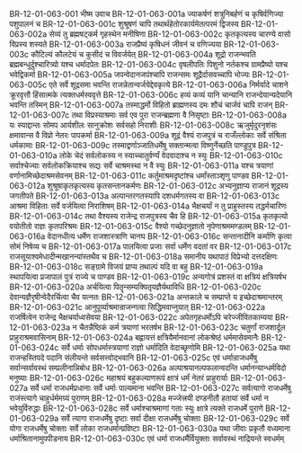 BR-12-01-063-001  भीष्म उवाच
BR-12-01-063-001a ज्याकर्षणं शत्रुनिबर्हणं च कृषिर्वणिज्या पशुपालनं च
BR-12-01-063-001c शुश्रूषणं चापि तथार्थहेतोरकार्यमेतत्परमं द्विजस्य
BR-12-01-063-002a सेव्यं तु ब्रह्मषट्कर्म गृहस्थेन मनीषिणा
BR-12-01-063-002c कृतकृत्यस्य चारण्ये वासो विप्रस्य शस्यते
BR-12-01-063-003a राजप्रैष्यं कृषिधनं जीवनं च वणिज्यया
BR-12-01-063-003c कौटिल्यं कौलटेयं च कुसीदं च विवर्जयेत्
BR-12-01-063-004a शूद्रो राजन्भवति ब्रह्मबन्धुर्दुश्चारित्र्यो यश्च धर्मादपेतः
BR-12-01-063-004c वृषलीपतिः पिशुनो नर्तकश्च ग्रामप्रैष्यो यश्च भवेद्विकर्मा
BR-12-01-063-005a जपन्वेदानजपंश्चापि राजन्समः शूद्रैर्दासवच्चापि भोज्यः
BR-12-01-063-005c एते सर्वे शूद्रसमा भवन्ति राजन्नेतान्वर्जयेद्देवकृत्ये
BR-12-01-063-006a निर्मर्यादे चाशने क्रूरवृत्तौ हिंसात्मके त्यक्तधर्मस्ववृत्ते
BR-12-01-063-006c हव्यं कव्यं यानि चान्यानि राजन्देयान्यदेयानि भवन्ति तस्मिन्
BR-12-01-063-007a तस्माद्धर्मो विहितो ब्राह्मणस्य दमः शौचं चार्जवं चापि राजन्
BR-12-01-063-007c तथा विप्रस्याश्रमाः सर्व एव पुरा राजन्ब्रह्मणा वै निसृष्टाः
BR-12-01-063-008a यः स्याद्दान्तः सोमप आर्यशीलः सानुक्रोशः सर्वसहो निराशीः
BR-12-01-063-008c ऋजुर्मृदुरनृशंसः क्षमावान्स वै विप्रो नेतरः पापकर्मा
BR-12-01-063-009a शूद्रं वैश्यं राजपुत्रं च राजँल्लोकाः सर्वे संश्रिता धर्मकामाः
BR-12-01-063-009c तस्माद्वर्णाञ्जातिधर्मेषु सक्तान्मत्वा विष्णुर्नेच्छति पाण्डुपुत्र
BR-12-01-063-010a लोके चेदं सर्वलोकस्य न स्याच्चातुर्वर्ण्यं वेदवादाश्च न स्युः
BR-12-01-063-010c सर्वाश्चेज्याः सर्वलोकक्रियाश्च सद्यः सर्वे चाश्रमस्था न वै स्युः
BR-12-01-063-011a यश्च त्रयाणां वर्णानामिच्छेदाश्रमसेवनम्
BR-12-01-063-011c कर्तुमाश्रमदृष्टांश्च धर्मांस्ताञ्शृणु पाण्डव
BR-12-01-063-012a शुश्रूषाकृतकृत्यस्य कृतसन्तानकर्मणः
BR-12-01-063-012c अभ्यनुज्ञाप्य राजानं शूद्रस्य जगतीपते
BR-12-01-063-013a अल्पान्तरगतस्यापि दशधर्मगतस्य वा
BR-12-01-063-013c आश्रमा विहिताः सर्वे वर्जयित्वा निराशिषम्
BR-12-01-063-014a भैक्षचर्यां न तु प्राहुस्तस्य तद्धर्मचारिणः
BR-12-01-063-014c तथा वैश्यस्य राजेन्द्र राजपुत्रस्य चैव हि
BR-12-01-063-015a कृतकृत्यो वयोतीतो राज्ञः कृतपरिश्रमः
BR-12-01-063-015c वैश्यो गच्छेदनुज्ञातो नृपेणाश्रममण्डलम्
BR-12-01-063-016a वेदानधीत्य धर्मेण राजशास्त्राणि चानघ
BR-12-01-063-016c सन्तानादीनि कर्माणि कृत्वा सोमं निषेव्य च
BR-12-01-063-017a पालयित्वा प्रजाः सर्वा धर्मेण वदतां वर
BR-12-01-063-017c राजसूयाश्वमेधादीन्मखानन्यांस्तथैव च
BR-12-01-063-018a समानीय यथापाठं विप्रेभ्यो दत्तदक्षिणः
BR-12-01-063-018c सङ्ग्रामे विजयं प्राप्य तथाल्पं यदि वा बहु
BR-12-01-063-019a स्थापयित्वा प्रजापालं पुत्रं राज्ये च पाण्डव
BR-12-01-063-019c अन्यगोत्रं प्रशस्तं वा क्षत्रियं क्षत्रियर्षभ
BR-12-01-063-020a अर्चयित्वा पितॄन्सम्यक्पितृयज्ञैर्यथाविधि
BR-12-01-063-020c देवान्यज्ञैरृषीन्वेदैरर्चित्वा चैव यत्नतः
BR-12-01-063-021a अन्तकाले च सम्प्राप्ते य इच्छेदाश्रमान्तरम्
BR-12-01-063-021c आनुपूर्व्याश्रमान्राजन्गत्वा सिद्धिमवाप्नुयात्
BR-12-01-063-022a राजर्षित्वेन राजेन्द्र भैक्षचर्याध्वसेवया
BR-12-01-063-022c अपेतगृहधर्मोऽपि चरेज्जीवितकाम्यया
BR-12-01-063-023a न चैतन्नैष्ठिकं कर्म त्रयाणां भरतर्षभ
BR-12-01-063-023c चतुर्णां राजशार्दूल प्राहुराश्रमवासिनाम्
BR-12-01-063-024a बह्वायत्तं क्षत्रियैर्मानवानां लोकश्रेष्ठं धर्ममासेवमानैः
BR-12-01-063-024c सर्वे धर्माः सोपधर्मास्त्रयाणां राज्ञो धर्मादिति वेदाच्छृणोमि
BR-12-01-063-025a यथा राजन्हस्तिपदे पदानि संलीयन्ते सर्वसत्त्वोद्भवानि
BR-12-01-063-025c एवं धर्मान्राजधर्मेषु सर्वान्सर्वावस्थं सम्प्रलीनान्निबोध
BR-12-01-063-026a अल्पाश्रयानल्पफलान्वदन्ति धर्मानन्यान्धर्मविदो मनुष्याः
BR-12-01-063-026c महाश्रयं बहुकल्याणरूपं क्षात्रं धर्मं नेतरं प्राहुरार्याः
BR-12-01-063-027a सर्वे धर्मा राजधर्मप्रधानाः सर्वे धर्माः पाल्यमाना भवन्ति
BR-12-01-063-027c सर्वत्यागो राजधर्मेषु राजंस्त्यागे चाहुर्धर्ममग्र्यं पुराणम्
BR-12-01-063-028a मज्जेत्त्रयी दण्डनीतौ हतायां सर्वे धर्मा न भवेयुर्विरुद्धाः
BR-12-01-063-028c सर्वे धर्माश्चाश्रमाणां गताः स्युः क्षात्रे त्यक्ते राजधर्मे पुराणे
BR-12-01-063-029a सर्वे त्यागा राजधर्मेषु दृष्टाः सर्वा दीक्षा राजधर्मेषु चोक्ताः
BR-12-01-063-029c सर्वे योगा राजधर्मेषु चोक्ताः सर्वे लोका राजधर्मान्प्रविष्टाः
BR-12-01-063-030a यथा जीवाः प्रकृतौ वध्यमाना धर्माश्रितानामुपपीडनाय
BR-12-01-063-030c एवं धर्मा राजधर्मैर्वियुक्ताः सर्वावस्थं नाद्रियन्ते स्वधर्मम् 

